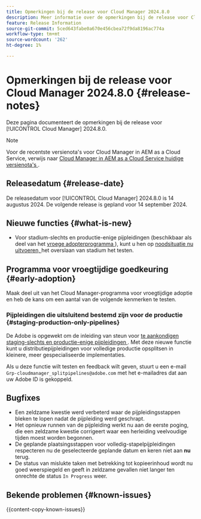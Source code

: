 ```yaml
---
title: Opmerkingen bij de release voor Cloud Manager 2024.8.0
description: Meer informatie over de opmerkingen bij de release voor Cloud Manager 2024.8.0.
feature: Release Information
source-git-commit: 5ced643fabe0a670e456cbea72f9da8196ac774a
workflow-type: tm+mt
source-wordcount: '262'
ht-degree: 1%

---
```



# Opmerkingen bij de release voor Cloud Manager 2024.8.0 {#release-notes}

Deze pagina documenteert de opmerkingen bij de release voor [!UICONTROL Cloud Manager] 2024.8.0.

>[!NOTE]
>
>Voor de recentste versienota&#39;s voor Cloud Manager in AEM as a Cloud Service, verwijs naar [ Cloud Manager in AEM as a Cloud Service huidige versienota&#39;s ](https://experienceleague.adobe.com/en/docs/experience-manager-cloud-service/content/release-notes/cloud-manager/current).

## Releasedatum {#release-date}

De releasedatum voor [!UICONTROL Cloud Manager] 2024.8.0 is 14 augustus 2024. De volgende release is gepland voor 14 september 2024.

## Nieuwe functies {#what-is-new}

* Voor stadium-slechts en productie-enige pijpleidingen (beschikbaar als deel van het [ vroege adopterprogramma ](#staging-production-only-pipelines)), kunt u hen op [ noodsituatie nu uitvoeren, ](/help/using/stage-prod-only.md#emergency-mode) het overslaan van stadium het testen.

## Programma voor vroegtijdige goedkeuring {#early-adoption}

Maak deel uit van het Cloud Manager-programma voor vroegtijdige adoptie en heb de kans om een aantal van de volgende kenmerken te testen.

### Pijpleidingen die uitsluitend bestemd zijn voor de productie {#staging-production-only-pipelines}

De Adobe is opgewekt om de inleiding van steun voor [ te aankondigen staging-slechts en productie-enige pijpleidingen ](/help/using/stage-prod-only.md). Met deze nieuwe functie kunt u distributiepijpleidingen voor volledige productie opsplitsen in kleinere, meer gespecialiseerde implementaties.

Als u deze functie wilt testen en feedback wilt geven, stuurt u een e-mail `Grp-cloudmanager_splitpipelines@adobe.com` met het e-mailadres dat aan uw Adobe ID is gekoppeld.

## Bugfixes

* Een zeldzame kwestie werd verbeterd waar de pijpleidingsstappen bleken te lopen nadat de pijpleiding werd geschrapt.
* Het opnieuw runnen van de pijpleiding werkt nu aan de eerste poging, die een zeldzame kwestie corrigeert waar een herleiding veelvoudige tijden moest worden begonnen.
* De geplande plaatsingsstappen voor volledig-stapelpijpleidingen respecteren nu de geselecteerde geplande datum en keren niet aan **nu** terug.
* De status van mislukte taken met betrekking tot kopieerinhoud wordt nu goed weerspiegeld en geeft in zeldzame gevallen niet langer ten onrechte de status `In Progress` weer.

## Bekende problemen {#known-issues}

{{content-copy-known-issues}}
